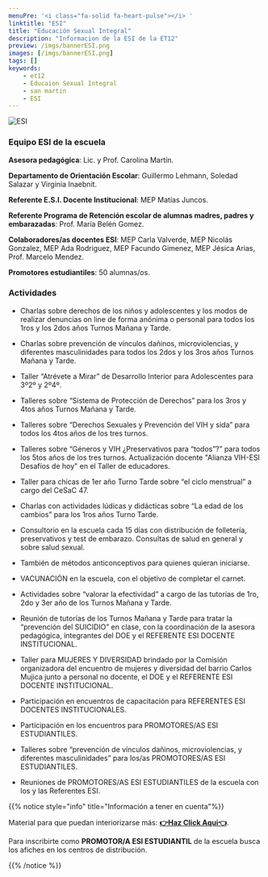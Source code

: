 ```yaml
---
menuPre: '<i class="fa-solid fa-heart-pulse"></i> '
linktitle: "ESI"
title: "Educación Sexual Integral"
description: "Informacion de la ESI de la ET12"
preview: /imgs/bannerESI.png
images: [/imgs/bannerESI.png]
tags: []
keywords:
    - et12
    - Educaion Sexual Integral
    - san martin
    - ESI
---
```


![ESI](/imgs/bannerESI.png)

### Equipo ESI de la escuela

**Asesora pedagógica**: Lic. y Prof. Carolina Martín.

**Departamento de Orientación Escolar**: Guillermo Lehmann, Soledad Salazar y Virginia Inaebnit.

**Referente E.S.I. Docente Institucional**: MEP Matías Juncos.

**Referente Programa de Retención escolar de alumnas madres, padres y embarazadas**: Prof. María Belén Gomez.

**Colaboradores/as docentes ESI**: MEP Carla Valverde, MEP Nicolás Gonzalez, MEP Ada Rodriguez, MEP Facundo Gimenez, MEP Jésica Arias, Prof. Marcelo Mendez.

**Promotores estudiantiles**: 50 alumnas/os.

### Actividades

- Charlas sobre derechos de los niños y adolescentes y los modos de realizar denuncias on line de forma anónima o personal para todos los 1ros y los 2dos años Turnos Mañana y Tarde.

- Charlas sobre prevención de vínculos dañinos, microviolencias, y diferentes masculinidades para todos los 2dos y los 3ros años Turnos Mañana y Tarde.

- Taller “Atrévete a Mirar” de Desarrollo Interior para Adolescentes para 3º2º y 2º4º.

- Talleres sobre “Sistema de Protección de Derechos” para los 3ros y 4tos años Turnos Mañana y Tarde.

- Talleres sobre “Derechos Sexuales y Prevención del VIH y sida” para todos los 4tos años de los tres turnos.

- Talleres sobre “Géneros y VIH ¿Preservativos para “todos”?” para todos los 5tos años de los tres turnos.
Actualización docente "Alianza VIH-ESI Desafíos de hoy" en el Taller de educadores.

- Taller para chicas de 1er año Turno Tarde sobre “el ciclo menstrual” a cargo del CeSaC 47.
- Charlas con actividades lúdicas y didácticas sobre “La edad de los cambios” para los 1ros años Turno Tarde.
- Consultorio en la escuela cada 15 días con distribución de folletería, preservativos y test de embarazo. Consultas de salud en general y sobre salud sexual.
- También de métodos anticonceptivos para quienes quieran iniciarse.

- VACUNACIÓN en la escuela, con el objetivo de completar el carnet.
- Actividades sobre “valorar la efectividad” a cargo de las tutorías de 1ro, 2do y 3er año de los Turnos Mañana y Tarde.
- Reunión de tutorías de los Turnos Mañana y Tarde para tratar la “prevención del SUICIDIO” en clase, con la coordinación de la asesora pedagógica, integrantes del DOE y el REFERENTE ESI DOCENTE INSTITUCIONAL.
- Taller para MUJERES Y DIVERSIDAD brindado por la Comisión organizadora del encuentro de mujeres y diversidad del barrio Carlos Mujica junto a personal no docente, el DOE y el REFERENTE ESI DOCENTE INSTITUCIONAL.

- Participación en encuentros de capacitación para REFERENTES ESI DOCENTES INSTITUCIONALES.
- Participación en los encuentros para PROMOTORES/AS ESI ESTUDIANTILES.
- Talleres sobre “prevención de vínculos dañinos, microviolencias, y diferentes masculinidades” para los/as PROMOTORES/AS ESI ESTUDIANTILES.

- Reuniones de PROMOTORES/AS ESI ESTUDIANTILES de la escuela con los y las Referentes ESI.

{{% notice style="info" title="Información a tener en cuenta"%}}

Material para que puedan interiorizarse más: [**👉Haz Click Aqui👈**](https://buenosaires.gob.ar/sites/default/files/media/document/2021/10/18/dedb326fa1b8c9afa370dc0ad78d5fdb0f79990d.pdf).

Para inscribirte como **PROMOTOR/A ESI ESTUDIANTIL** de la escuela busca los afiches en los centros de distribución.

{{% /notice %}}